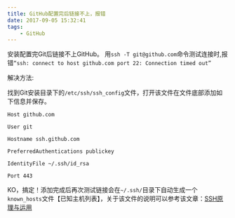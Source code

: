 ```yaml
---
title: GitHub配置完后链接不上，报错
date: 2017-09-05 15:32:41
tags:
	- GitHub
---
```

安装配置完Git后链接不上GitHub。
用`ssh -T git@github.com`命令测试连接时,报错`“ssh: connect to host github.com port 22: Connection timed out”`

解决方法:

<!-- more -->

找到Git安装目录下的`/etc/ssh/ssh_config`文件，打开该文件在文件底部添加如下信息并保存。
```
Host github.com

User git

Hostname ssh.github.com

PreferredAuthentications publickey

IdentityFile ~/.ssh/id_rsa

Port 443
```
KO，搞定！添加完成后再次测试链接会在`~/.ssh/`目录下自动生成一个`known_hosts`文件【已知主机列表】，关于该文件的说明可以参考该文章：[SSH原理与运用](http://www.ruanyifeng.com/blog/2011/12/ssh_remote_login.html)
